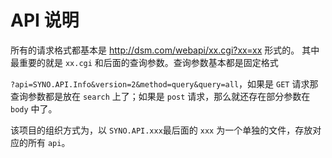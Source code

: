 # API 说明

所有的请求格式都基本是 http://dsm.com/webapi/xx.cgi?xx=xx 形式的。
其中最重要的就是 `xx.cgi` 和后面的查询参数。查询参数基本都是固定格式

`?api=SYNO.API.Info&version=2&method=query&query=all`，如果是 `GET` 请求那查询参数都是放在 `search` 上了；如果是 `post` 请求，那么就还存在部分参数在 `body` 中了。

该项目的组织方式为，以 `SYNO.API.xxx`最后面的 `xxx` 为一个单独的文件，存放对应的所有 `api`。